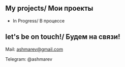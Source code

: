 ## My projects/ Мои проекты
* In Progress/ В процессе

## let's be on touch!/ Будем на связи!
Mail: ashmarev@gmail.com

Telegram: @ashmarev
